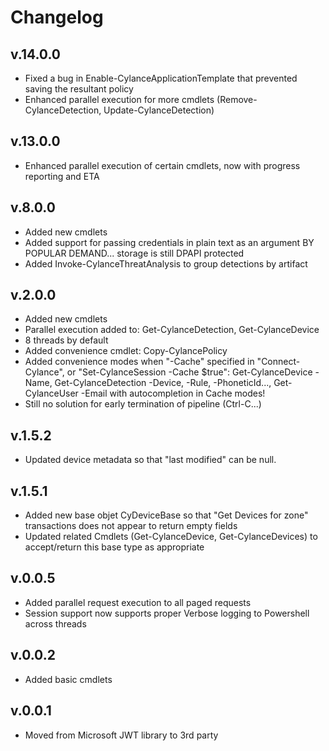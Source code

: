# Changelog

## v.14.0.0
 * Fixed a bug in Enable-CylanceApplicationTemplate that prevented saving the resultant policy
 * Enhanced parallel execution for more cmdlets (Remove-CylanceDetection, Update-CylanceDetection)

## v.13.0.0
 * Enhanced parallel execution of certain cmdlets, now with progress reporting and ETA

## v.8.0.0
* Added new cmdlets
* Added support for passing credentials in plain text as an argument BY POPULAR DEMAND... storage is still DPAPI protected
* Added Invoke-CylanceThreatAnalysis to group detections by artifact

## v.2.0.0
* Added new cmdlets
* Parallel execution added to: Get-CylanceDetection, Get-CylanceDevice
* 8 threads by default
* Added convenience cmdlet: Copy-CylancePolicy
* Added convenience modes when "-Cache" specified in "Connect-Cylance", or "Set-CylanceSession -Cache $true": Get-CylanceDevice -Name, Get-CylanceDetection -Device, -Rule, -PhoneticId..., Get-CylanceUser -Email with autocompletion in Cache modes!
* Still no solution for early termination of pipeline (Ctrl-C...)

## v.1.5.2
* Updated device metadata so that "last modified" can be null.

## v.1.5.1
* Added new base objet CyDeviceBase so that "Get Devices for zone" transactions does not appear to return empty fields
* Updated related Cmdlets (Get-CylanceDevice, Get-CylanceDevices) to accept/return this base type as appropriate

## v.0.0.5
* Added parallel request execution to all paged requests
* Session support now supports proper Verbose logging to Powershell across threads

## v.0.0.2
* Added basic cmdlets

## v.0.0.1
* Moved from Microsoft JWT library to 3rd party
